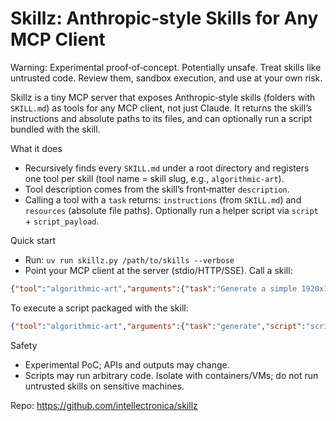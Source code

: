 # Skillz: Anthropic‑style Skills for Any MCP Client

Warning: Experimental proof‑of‑concept. Potentially unsafe. Treat skills like untrusted code. Review them, sandbox execution, and use at your own risk.

Skillz is a tiny MCP server that exposes Anthropic‑style skills (folders with `SKILL.md`) as tools for any MCP client, not just Claude. It returns the skill’s instructions and absolute paths to its files, and can optionally run a script bundled with the skill.

What it does
- Recursively finds every `SKILL.md` under a root directory and registers one tool per skill (tool name = skill slug, e.g., `algorithmic-art`).
- Tool description comes from the skill’s front‑matter `description`.
- Calling a tool with a `task` returns: `instructions` (from `SKILL.md`) and `resources` (absolute file paths). Optionally run a helper script via `script` + `script_payload`.

Quick start
- Run: `uv run skillz.py /path/to/skills --verbose`
- Point your MCP client at the server (stdio/HTTP/SSE). Call a skill:

```json
{"tool":"algorithmic-art","arguments":{"task":"Generate a simple 1920x1080 background"}}
```

To execute a script packaged with the skill:

```json
{"tool":"algorithmic-art","arguments":{"task":"generate","script":"scripts/generate.py","script_payload":{"args":["--width","1920","--height","1080"]}}}
```

Safety
- Experimental PoC; APIs and outputs may change.
- Scripts may run arbitrary code. Isolate with containers/VMs; do not run untrusted skills on sensitive machines.

Repo: https://github.com/intellectronica/skillz
